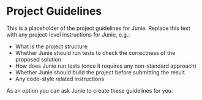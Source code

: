 # Project Guidelines
    
This is a placeholder of the project guidelines for Junie.
Replace this text with any project-level instructions for Junie, e.g.:

* What is the project structure
* Whether Junie should run tests to check the correctness of the proposed solution
* How does Junie run tests (once it requires any non-standard approach)
* Whether Junie should build the project before submitting the result
* Any code-style related instructions

As an option you can ask Junie to create these guidelines for you.
